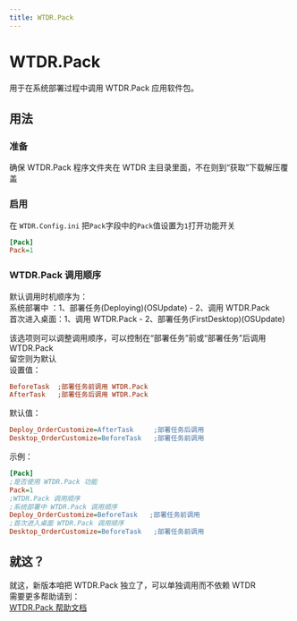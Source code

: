 ```yaml
---
title: WTDR.Pack
---
```

# WTDR.Pack
用于在系统部署过程中调用 WTDR.Pack 应用软件包。

## 用法
### 准备
确保 WTDR.Pack 程序文件夹在 WTDR 主目录里面，不在则到“获取”下载解压覆盖

### 启用
在 `WTDR.Config.ini` 把`Pack`字段中的`Pack`值设置为`1`打开功能开关
```ini
[Pack]
Pack=1
```
### WTDR.Pack 调用顺序 <Badge text="V0.7.0" type="info"/>
默认调用时机顺序为：    
系统部署中  ：1、部署任务(Deploying)(OSUpdate) - 2、调用 WTDR.Pack  
首次进入桌面：1、调用 WTDR.Pack - 2、部署任务(FirstDesktop)(OSUpdate)   

该选项则可以调整调用顺序，可以控制在“部署任务”前或“部署任务”后调用 WTDR.Pack    
留空则为默认    
设置值：
```ini
BeforeTask  ;部署任务前调用 WTDR.Pack
AfterTask   ;部署任务后调用 WTDR.Pack
```

默认值：
```ini
Deploy_OrderCustomize=AfterTask     ;部署任务后调用
Desktop_OrderCustomize=BeforeTask   ;部署任务前调用
```
示例：
```ini
[Pack]
;是否使用 WTDR.Pack 功能
Pack=1
;WTDR.Pack 调用顺序
;系统部署中 WTDR.Pack 调用顺序
Deploy_OrderCustomize=BeforeTask   ;部署任务前调用
;首次进入桌面 WTDR.Pack 调用顺序
Desktop_OrderCustomize=BeforeTask   ;部署任务前调用
```

## 就这？
就这，新版本咱把 WTDR.Pack 独立了，可以单独调用而不依赖 WTDR    
需要更多帮助请到：  
[WTDR.Pack 帮助文档](/WP_Docs)